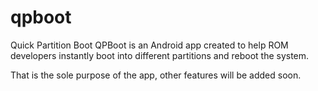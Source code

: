 # qpboot
Quick Partition Boot
QPBoot is an Android app created to help ROM developers instantly boot into different partitions
and reboot the system.

That is the sole purpose of the app, other features will be added soon.
